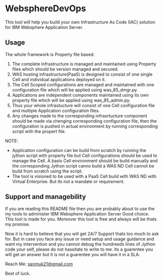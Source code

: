 # WebsphereDevOps

This tool will help you build your own Infrastructure As Code (IAC) solution for IBM Websphere Application Server.


## Usage

The whole framework is Property file based.
  1. The complete Infrastructure is managed and maintained using Property files which should be version managed and secured.
  2. WAS hosting infrastructure(PaaS) is designed to consist of one single Cell and individual applications deployed on it.
  3. The Cell Scoped configurations are managed and maintained with one configuration file which will be applied using was_85_dmgr.py.
  4. Applications are independent components maintained using its own property file which will be applied using was_85_admin.py.
  5. Thus your whole infrastucture will consist of one Cell configuration file and multiple Application configuration files.
  6. Any changes made to the corresponding infrasrtucture component should be made via chenging corresponding configuration file,
     then the configuration is pushed in actual environment by running corresponding script with the propert file.
     
NOTE: 
* Application configuration can be build from scratch by running the jython script with property file but Cell configurations should be used to manage the Cell. A basis Cell environment should be build manually and the corresponding Jython script canno build a WAS ND Cell cannot be build from scratch using the script.
* The tool is visioned to be used with a PaaS Cell build with WAS ND with Virtual Enterprise. But its not a mandate or requirement.

## Support and managebility

If you are reading this README file then you are probably about to use the my tools to administer IBM Websphere Application Server Good choice. This tool is made for you. Moreover this tool is free and always will be thats my promise.

Now it is hard to believe that you will get 24/7 Support thats too much to ask for. But in case you face any issue or need setup and usage guidance and want my intervention and you cannot debug the hundreeds lines of Jython code your self, please do not hassitate to write to me. Its a guarentee you will get an answer but it is not a guarentee you will have it in a SLA.

Reach Me: sanmuk21@gmail.com

Best of luck. 
